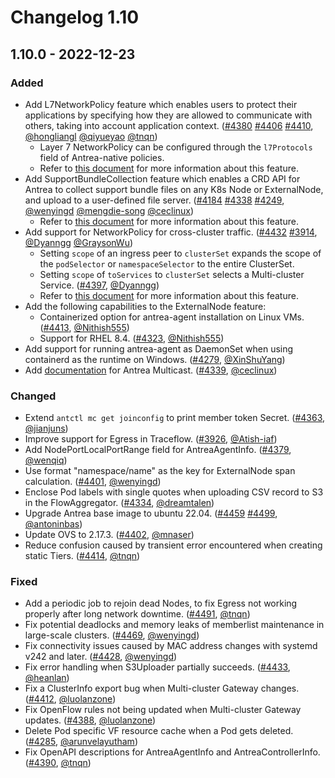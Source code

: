 # Changelog 1.10

## 1.10.0 - 2022-12-23

### Added

- Add L7NetworkPolicy feature which enables users to protect their applications by specifying how they are allowed to communicate with others, taking into account application context. ([#4380](https://github.com/antrea-io/antrea/pull/4380) [#4406](https://github.com/antrea-io/antrea/pull/4406) [#4410](https://github.com/antrea-io/antrea/pull/4410), [@hongliangl] [@qiyueyao] [@tnqn])
    * Layer 7 NetworkPolicy can be configured through the `l7Protocols` field of Antrea-native policies.
    * Refer to [this document](https://github.com/antrea-io/antrea/blob/release-1.10/docs/antrea-l7-network-policy.md) for more information about this feature.
- Add SupportBundleCollection feature which enables a CRD API for Antrea to collect support bundle files on any K8s Node or ExternalNode, and upload to a user-defined file server. ([#4184](https://github.com/antrea-io/antrea/pull/4184) [#4338](https://github.com/antrea-io/antrea/pull/4338) [#4249](https://github.com/antrea-io/antrea/pull/4249), [@wenyingd] [@mengdie-song] [@ceclinux])
    * Refer to [this document](https://github.com/antrea-io/antrea/blob/release-1.10/docs/support-bundle-guide.md) for more information about this feature.
- Add support for NetworkPolicy for cross-cluster traffic. ([#4432](https://github.com/antrea-io/antrea/pull/4432) [#3914](https://github.com/antrea-io/antrea/pull/3914), [@Dyanngg] [@GraysonWu])
    * Setting `scope` of an ingress peer to `clusterSet` expands the scope of the `podSelector` or `namespaceSelector` to the entire ClusterSet.
    * Setting `scope` of `toServices` to `clusterSet` selects a Multi-cluster Service. ([#4397](https://github.com/antrea-io/antrea/pull/4397), [@Dyanngg])
    * Refer to [this document](https://github.com/antrea-io/antrea/blob/release-1.10/docs/multicluster/user-guide.md#networkpolicy-for-cross-cluster-traffic) for more information about this feature.
- Add the following capabilities to the ExternalNode feature:
    * Containerized option for antrea-agent installation on Linux VMs. ([#4413](https://github.com/antrea-io/antrea/pull/4413), [@Nithish555])
    * Support for RHEL 8.4. ([#4323](https://github.com/antrea-io/antrea/pull/4323), [@Nithish555])
- Add support for running antrea-agent as DaemonSet when using containerd as the runtime on Windows. ([#4279](https://github.com/antrea-io/antrea/pull/4279), [@XinShuYang])
- Add [documentation](https://github.com/antrea-io/antrea/blob/release-1.10/docs/multicast-guide.md) for Antrea Multicast. ([#4339](https://github.com/antrea-io/antrea/pull/4339), [@ceclinux])

### Changed

- Extend `antctl mc get joinconfig` to print member token Secret. ([#4363](https://github.com/antrea-io/antrea/pull/4363), [@jianjuns])
- Improve support for Egress in Traceflow. ([#3926](https://github.com/antrea-io/antrea/pull/3926), [@Atish-iaf])
- Add NodePortLocalPortRange field for AntreaAgentInfo. ([#4379](https://github.com/antrea-io/antrea/pull/4379), [@wenqiq])
- Use format "namespace/name" as the key for ExternalNode span calculation. ([#4401](https://github.com/antrea-io/antrea/pull/4401), [@wenyingd])
- Enclose Pod labels with single quotes when uploading CSV record to S3 in the FlowAggregator. ([#4334](https://github.com/antrea-io/antrea/pull/4334), [@dreamtalen])
- Upgrade Antrea base image to ubuntu 22.04. ([#4459](https://github.com/antrea-io/antrea/pull/4459) [#4499](https://github.com/antrea-io/antrea/pull/4499), [@antoninbas])
- Update OVS to 2.17.3. ([#4402](https://github.com/antrea-io/antrea/pull/4402), [@mnaser])
- Reduce confusion caused by transient error encountered when creating static Tiers. ([#4414](https://github.com/antrea-io/antrea/pull/4414), [@tnqn])

### Fixed

- Add a periodic job to rejoin dead Nodes, to fix Egress not working properly after long network downtime. ([#4491](https://github.com/antrea-io/antrea/pull/4491), [@tnqn])
- Fix potential deadlocks and memory leaks of memberlist maintenance in large-scale clusters. ([#4469](https://github.com/antrea-io/antrea/pull/4469), [@wenyingd])
- Fix connectivity issues caused by MAC address changes with systemd v242 and later. ([#4428](https://github.com/antrea-io/antrea/pull/4428), [@wenyingd])
- Fix error handling when S3Uploader partially succeeds. ([#4433](https://github.com/antrea-io/antrea/pull/4433), [@heanlan])
- Fix a ClusterInfo export bug when Multi-cluster Gateway changes. ([#4412](https://github.com/antrea-io/antrea/pull/4412), [@luolanzone])
- Fix OpenFlow rules not being updated when Multi-cluster Gateway updates. ([#4388](https://github.com/antrea-io/antrea/pull/4388), [@luolanzone])
- Delete Pod specific VF resource cache when a Pod gets deleted. ([#4285](https://github.com/antrea-io/antrea/pull/4285), [@arunvelayutham])
- Fix OpenAPI descriptions for AntreaAgentInfo and AntreaControllerInfo. ([#4390](https://github.com/antrea-io/antrea/pull/4390), [@tnqn])


[@Atish-iaf]: https://github.com/Atish-iaf
[@Dyanngg]: https://github.com/Dyanngg
[@GraysonWu]: https://github.com/GraysonWu
[@NamanAg30]: https://github.com/NamanAg30
[@Nithish555]: https://github.com/Nithish555
[@XinShuYang]: https://github.com/XinShuYang
[@adwaitni]: https://github.com/adwaitni
[@antoninbas]: https://github.com/antoninbas
[@antrea-bot]: https://github.com/antrea-bot
[@arunvelayutham]: https://github.com/arunvelayutham
[@bangqipropel]: https://github.com/bangqipropel
[@ceclinux]: https://github.com/ceclinux
[@dependabot]: https://github.com/dependabot
[@dreamtalen]: https://github.com/dreamtalen
[@heanlan]: https://github.com/heanlan
[@hjiajing]: https://github.com/hjiajing
[@hongliangl]: https://github.com/hongliangl
[@jainpulkit22]: https://github.com/jainpulkit22
[@jianjuns]: https://github.com/jianjuns
[@liu4480]: https://github.com/liu4480
[@luolanzone]: https://github.com/luolanzone
[@mengdie-song]: https://github.com/mengdie-song
[@mnaser]: https://github.com/mnaser
[@qiyueyao]: https://github.com/qiyueyao
[@tnqn]: https://github.com/tnqn
[@urharshitha]: https://github.com/urharshitha
[@wenqiq]: https://github.com/wenqiq
[@wenyingd]: https://github.com/wenyingd
[@xliuxu]: https://github.com/xliuxu